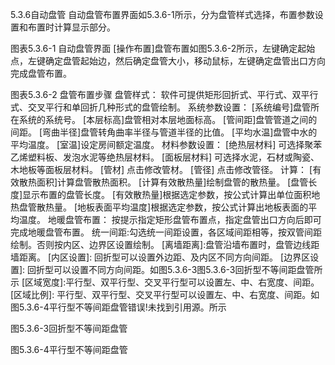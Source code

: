 5.3.6自动盘管
自动盘管布置界面如5.3.6-1所示，分为盘管样式选择，布置参数设置和布置时计算显示部分。

图表5.3.6-1 自动盘管界面
[操作布置]盘管布置如图5.3.6-2所示，左键确定起始点，左键确定盘管起始边，然后确定盘管大小，移动鼠标，左键确定盘管出口方向完成盘管布置。

图表5.3.6-2 盘管布置步骤
盘管样式：
软件可提供矩形回折式、平行式、双平行式、交叉平行和单回折几种形式的盘管绘制。
系统参数设置：
[系统编号]盘管所在系统的系统号。
[本层标高]盘管相对本层地面标高。
[管间距]盘管管道之间的间距。
[弯曲半径]盘管转角曲率半径与管道半径的比值。
[平均水温]盘管中水的平均温度。
[室温]设定房间额定温度。
材料参数设置：
[绝热层材料] 可选择聚苯乙烯塑料板、发泡水泥等绝热层材料。
[面板层材料] 可选择水泥，石材或陶瓷、木地板等面板层材料。
[管材] 点击修改管材。
[管径] 点击修改管径。
计算：
[有效散热面积]计算盘管散热面积。
[计算有效散热量]绘制盘管的散热量。
[盘管长度]显示布置的盘管长度。
[有效散热量]根据选定参数，按公式计算出单位面积地热盘管散热量。
[地板表面平均温度]根据选定参数，按公式计算出地板表面的平均温度。
地暖盘管布置：
按提示指定矩形盘管布置点，指定盘管出口方向后即可完成地暖盘管布置。
统一间距:勾选统一间距设置，各区域间距相等，按双管间距绘制。否则按内区、边界区设置绘制。
[离墙距离]:盘管沿墙布置时，盘管边线距墙距离。
[内区设置]: 回折型可以设置外边距、及内区不同方向间距。
[边界区设置]: 回折型可以设置不同方向间距。如图5.3.6-3图5.3.6-3回折型不等间距盘管所示
[区域宽度]:平行型、双平行型、交叉平行型可以设置左、中、右宽度、间距。
[区域比例]: 平行型、双平行型、交叉平行型可以设置左、中、右宽度、间距。如图5.3.6-4平行型不等间距盘管错误!未找到引用源。所示

图5.3.6-3回折型不等间距盘管

图5.3.6-4平行型不等间距盘管
